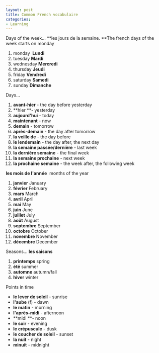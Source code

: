 ```yaml
---
layout: post
title: Common French vocabulaire
categories:
- Learning
---
```



Days of the week... **les jours de la semaine. **The french days of the week starts on monday

1. monday  **Lundi**
2. tuesday **Mardi**
3. wednesday **Mercredi**
4. thursday **Jeudi**
5. friday **Vendredi**
6. saturday **Samedi**
7. sunday **Dimanche**

Days...

1. **avant-hier** - the day before yesterday
2. **hier **- yesterday
3. **aujourd'hui** - today
4. **maintenant** - now
5. **demain** - tomorrow
6. **après-demain** - the day after tomorrow
7. **la veille de** - the day before
8. **le lendemain** - the day after, the next day
9. **la semaine passée/dernière** - last week
10. **la dernière semaine** - the final week
11. **la semaine prochaine** - next week
12. **la prochaine semaine** - the week after, the following week

**les mois de l'année**  months of the year

1. **janvier** January
2. **février** February
3. **mars** March
4. **avril** April
5. **mai** May
6. **juin** June
7. **juillet** July
8. **août** August
9. **septembre** September
10. **octobre** October
11. **novembre** November
12. **décembre** December

Seasons... **les saisons** 

1. **printemps** spring
2. **été** summer
3. **automne** autumn/fall
4. **hiver** winter

Points in time

- **le lever de soleil** - sunrise
- **l'aube** (f) - dawn
- **le matin** - morning
- **l'après-midi** - afternoon
- **midi **- noon
- **le soir** - evening
- **le crépuscule** - dusk
- **le coucher de soleil** - sunset
- **la nuit** - night
- **minuit** - midnight

